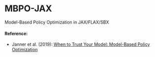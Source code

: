 # MBPO-JAX
Model-Based Policy Optimization in JAX/FLAX/SBX


#### Reference:

- Janner et al. (2019): [When to Trust Your Model: Model-Based Policy Optimization](https://arxiv.org/abs/1906.08253)
